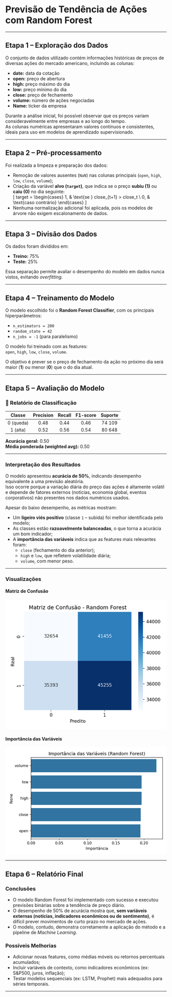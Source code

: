 #  Previsão de Tendência de Ações com Random Forest

---

## Etapa 1 – Exploração dos Dados

O conjunto de dados utilizado contém informações históricas de preços de diversas ações do mercado americano, incluindo as colunas:

- **date:** data da cotação  
- **open:** preço de abertura  
- **high:** preço máximo do dia  
- **low:** preço mínimo do dia  
- **close:** preço de fechamento  
- **volume:** número de ações negociadas  
- **Name:** ticker da empresa  

Durante a análise inicial, foi possível observar que os preços variam consideravelmente entre empresas e ao longo do tempo.  
As colunas numéricas apresentaram valores contínuos e consistentes, ideais para uso em modelos de aprendizado supervisionado.

---

## Etapa 2 – Pré-processamento

Foi realizada a limpeza e preparação dos dados:
- Remoção de valores ausentes (`NaN`) nas colunas principais (`open`, `high`, `low`, `close`, `volume`);  
- Criação da variável **alvo (`target`)**, que indica se o preço **subiu (1)** ou **caiu (0)** no dia seguinte:  
  \[
  target = 
  \begin{cases} 
  1, & \text{se } close_{t+1} > close_t \\
  0, & \text{caso contrário}
  \end{cases}
  \]
- Nenhuma normalização adicional foi aplicada, pois os modelos de árvore não exigem escalonamento de dados.

---

## Etapa 3 – Divisão dos Dados

Os dados foram divididos em:
- **Treino:** 75%  
- **Teste:** 25%

Essa separação permite avaliar o desempenho do modelo em dados nunca vistos, evitando *overfitting*.

---

## Etapa 4 – Treinamento do Modelo

O modelo escolhido foi o **Random Forest Classifier**, com os principais hiperparâmetros:
- `n_estimators = 200`  
- `random_state = 42`  
- `n_jobs = -1` (para paralelismo)  

O modelo foi treinado com as features:  
`open`, `high`, `low`, `close`, `volume`.

O objetivo é prever se o preço de fechamento da ação no próximo dia será maior (**1**) ou menor (**0**) que o do dia atual.

---

## Etapa 5 – Avaliação do Modelo

### 🔹 Relatório de Classificação

| Classe | Precision | Recall | F1-score | Suporte |
|:-------:|:----------:|:-------:|:---------:|:--------:|
| 0 (queda) | 0.48 | 0.44 | 0.46 | 74 109 |
| 1 (alta)  | 0.52 | 0.56 | 0.54 | 80 648 |

**Acurácia geral:** 0.50  
**Média ponderada (weighted avg):** 0.50  

---

###  Interpretação dos Resultados

O modelo apresentou **acurácia de 50%**, indicando desempenho equivalente a uma previsão aleatória.  
Isso ocorre porque a variação diária do preço das ações é altamente volátil e depende de fatores externos (notícias, economia global, eventos corporativos) não presentes nos dados numéricos usados.

Apesar do baixo desempenho, as métricas mostram:
- Um **ligeiro viés positivo** (classe `1` – subida) foi melhor identificada pelo modelo;  
- As classes estão **razoavelmente balanceadas**, o que torna a acurácia um bom indicador;  
- A **importância das variáveis** indica que as features mais relevantes foram:
  - `close` (fechamento do dia anterior);
  - `high` e `low`, que refletem volatilidade diária;
  - `volume`, com menor peso.

---

### Visualizações

#### Matriz de Confusão
![Matriz de Confusão](confusion_matrix.png)

#### Importância das Variáveis
![Importância das Variáveis](feature_importance.png)

---

##  Etapa 6 – Relatório Final

### Conclusões
- O modelo Random Forest foi implementado com sucesso e executou previsões binárias sobre a tendência de preço diário.  
- O desempenho de 50% de acurácia mostra que, **sem variáveis externas (notícias, indicadores econômicos ou de sentimento)**, é difícil prever movimentos de curto prazo no mercado de ações.  
- O modelo, contudo, demonstra corretamente a aplicação do método e a pipeline de *Machine Learning*.

### Possíveis Melhorias
- Adicionar novas features, como médias móveis ou retornos percentuais acumulados;  
- Incluir variáveis de contexto, como indicadores econômicos (ex: S&P500, juros, inflação);  
- Testar modelos sequenciais (ex: LSTM, Prophet) mais adequados para séries temporais.

---

